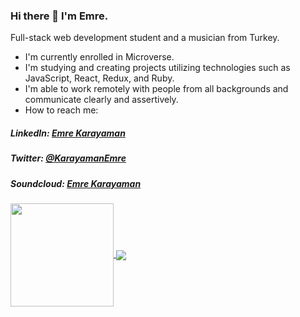 ### Hi there 👋 I'm Emre.

Full-stack web development student and a musician from Turkey.

- I'm currently enrolled in Microverse.
- I'm studying and creating projects utilizing technologies such as JavaScript, React, Redux, and Ruby.
- I'm able to work remotely with people from all backgrounds and communicate clearly and assertively.
- How to reach me: 
##### LinkedIn: [Emre Karayaman](https://www.linkedin.com/in/emre-karayaman-a7b45b243/)
##### Twitter: [@KarayamanEmre](https://twitter.com/KarayamanEmre)
##### Soundcloud: [Emre Karayaman](https://soundcloud.com/emrekarayaman)

<a href="https://github.com/anuraghazra/github-readme-stats">
  <img align="center" style="height: 165px;" src="https://github-readme-stats.vercel.app/api?username=karayamanemre&show_icons=true&theme=transparent" />
</a>
<a href="https://github.com/anuraghazra/github-readme-stats">
  <img align="center" src="https://github-readme-stats.vercel.app/api/top-langs/?username=karayamanemre&layout=compact&show_icons=true&theme=transparent" />
</a>
